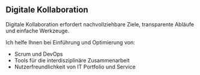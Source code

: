 ## <i class="fa fa-users" aria-hidden="true"></i> Digitale Kollaboration
Digitale Kollaboration erfordert nachvollziehbare Ziele, transparente Abläufe und einfache Werkzeuge.

Ich helfe Ihnen bei Einführung und Optimierung von:

* Scrum und DevOps
* Tools für die interdisziplinäre Zusammenarbeit
* Nutzerfreundlichkeit von IT Portfolio und Service
